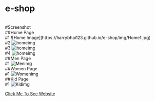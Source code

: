 # e-shop

<br/>
#Screenshot 
<br/>
##Home Page 
<br/>
#1
![Home Image](https://harrybhai123.github.io/e-shop/img/Home1.jpg)
<br/>
#2
<img src="/img/Home2.png" alt="homeimg"/>
<br/>
#3
<img src="/img/Home3.png" alt="homeimg"/>
<br/>
#4
<img src="/img/Home4.png" alt="homeimg"/>
<br/>
##Men Page 
<br/>
#1
<img src="/img/Men.png" alt="Menimg"/>
<br/>
##Women Page 
<br/>
#1
<img src="/img/Women.png" alt="Womenimg"/>
<br/>
##Kid Page 
<br/>
#1
<img src="/img/Kid.png" alt="Kidimg"/>

<a href="e-shop-harry.netlify.app" > Click Me To See Website</a>
